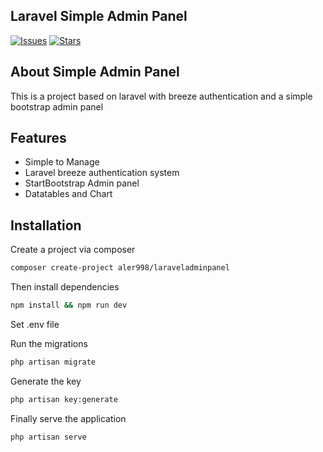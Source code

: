 ## Laravel Simple Admin Panel


<!-- <a href="https://packagist.org/packages/aler998/laraveladminpanel"><img src="https://img.shields.io/packagist/dt/laravel/framework" alt="Total Downloads"></a>
<a href="https://packagist.org/packages/aler998/laraveladminpanel"><img src="http://img.shields.io/packagist/v/tymon/jwt-auth.svg?style=flat-square&logo=composer" alt="Version"></a>
<a href="https://packagist.org/packages/laravel/framework"><img src="https://img.shields.io/packagist/l/laravel/framework" alt="License"></a> -->
[![Issues](https://img.shields.io/github/issues/Aler998/SimpleAdminPanel?style=flat-square&logo=composer)](https://github.com/Aler998/SimpleAdminPanel)
[![Stars](https://img.shields.io/github/stars/Aler998/SimpleAdminPanel?style=flat-square&logo=composer)](https://github.com/Aler998/SimpleAdminPanel)


## About Simple Admin Panel

This is a project based on laravel with breeze authentication and a simple bootstrap admin panel

## Features

- Simple to Manage
- Laravel breeze authentication system
- StartBootstrap Admin panel
- Datatables and Chart

## Installation

Create a project via composer

```sh
composer create-project aler998/laraveladminpanel
```
Then install dependencies
```sh
npm install && npm run dev
```

Set .env file

Run the migrations
```sh
php artisan migrate
```

Generate the key
```sh
php artisan key:generate
```

Finally serve the application
```sh
php artisan serve
```

